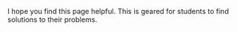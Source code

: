 I hope you find this page helpful.  This is geared for students to find solutions to their problems. 
